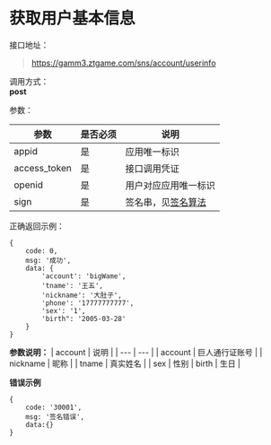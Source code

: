 # 获取用户基本信息

接口地址：

> https://gamm3.ztgame.com/sns/account/userinfo

调用方式：   
**post**

参数：

| 参数         |  是否必须 | 说明       |
| ---         |  --- | ---       |
| appid        | 是      | 应用唯一标识 |
| access_token | 是      | 接口调用凭证 |
| openid       | 是      | 用户对应应用唯一标识|
| sign         | 是      | 签名串，见[签名算法](../signAlgorithm.md)|


正确返回示例：

```
{
    code: 0,
    msg: '成功',
    data: {
        'account': 'bigWame',
        'tname': '王五',
        'nickname': '大肚子',
        'phone': '17777777777',
        'sex': '1',
        'birth": '2005-03-28'
    }
}
```

**参数说明：**
| account | 说明  |
| ---     | ---    |
| account | 巨人通行证账号 |
| nickname | 昵称 |
| tname    | 真实姓名 |
| sex | 性别 
| birth | 生日 |

**错误示例**

```
{
    code: '30001',
    msg: '签名错误',
    data:{}
}
```